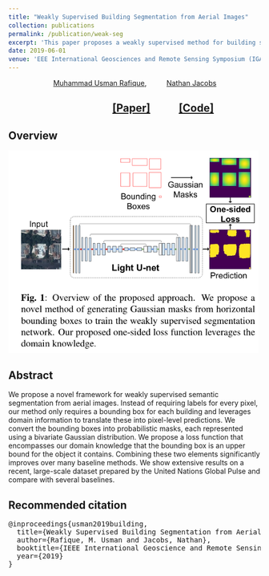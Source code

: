 ```yaml
---
title: "Weakly Supervised Building Segmentation from Aerial Images"
collection: publications
permalink: /publication/weak-seg
excerpt: 'This paper proposes a weakly supervised method for building segmentation from overhead images.'
date: 2019-06-01
venue: 'EEE International Geosciences and Remote Sensing Symposium (IGARSS)'
---
```

 &emsp;  &emsp; &emsp; &emsp; &emsp; [Muhammad Usman Rafique](http://urafique.com), &emsp;  &emsp; [Nathan Jacobs](https://jacobsn.github.io/)

##  &emsp;  &emsp;  &emsp; &emsp;  &emsp; &emsp;  &emsp;   &emsp; [[Paper]](/files/Weak_Building_Segmentation_Camera_Ready.pdf)   &emsp;  &emsp;      [[Code]](https://github.com/UkyVision/weakly-supervised-segmentation)

## Overview
<img src="/images/building19.png" alt="overview" width="500" class="center"/>
 
## Abstract
We propose a novel framework for weakly supervised semantic segmentation from aerial images. Instead of requiring labels for every pixel, our method only requires a bounding box for each building and leverages domain information to translate these into pixel-level predictions. We convert the bounding boxes into probabilistic masks, each represented using a bivariate Gaussian distribution. We propose a loss function that encompasses our domain knowledge that the bounding box is an upper bound for the object it contains. Combining these two elements significantly improves over many baseline methods. We show extensive results on a recent, large-scale dataset prepared by the United Nations Global Pulse and compare with several baselines. 

## Recommended citation
<pre>
@inproceedings{usman2019building,
  title={Weakly Supervised Building Segmentation from Aerial Images},
  author={Rafique, M. Usman and Jacobs, Nathan},
  booktitle={IEEE International Geoscience and Remote Sensing Symposium (IGARSS)},
  year={2019}
}
</pre>
